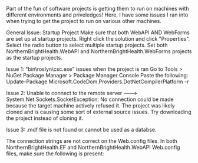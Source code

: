 Part of the fun of software projects is getting them to run on machines with different environments and priveledges!
Here, I have some issues I ran into when trying to get the project to run on various other machines.

General Issue: Startup Project
Make sure that both WebAPI AND WebForms are set up at startup projects.
Right click the solution and click "Properties".
Select the radio button to select multiple startup projects.
Set both NorthernBrightHealth.WebAPI and NorthernBrightHealth.WebForms projects as the startup projects.

Issue 1: "bin\roslyn\csc.exe" issues when the project is ran
Go to Tools > NuGet Package Manager > Package Manager Console
Paste the following:
Update-Package Microsoft.CodeDom.Providers.DotNetCompilerPlatform -r

Issue 2:  Unable to connect to the remote server ---> System.Net.Sockets.SocketException: No connection could be made because the target machine actively refused it.
The project was likely cloned and is causing some sort of external source issues.
Try downloading the project instead of cloning it.

Issue 3:
.mdf file is not found or cannot be used as a databse.

The connection strings are not correct on the Web.config files.
In both NorthernBrightHealth.EF and NorthernBrightHealth.WebAPI Web.config files, make sure the following is present:
<connectionStrings>
	<add name="NorthernBrightHealthDbContext" connectionString="Data Source=(localdb)\MSSQLLocalDB;Initial Catalog=NorthernBrightHealthDB;Integrated Security=True;Connect Timeout=30;Encrypt=False;TrustServerCertificate=False;ApplicationIntent=ReadWrite;MultiSubnetFailover=False" providerName="System.Data.SqlClient" />
</connectionStrings>
